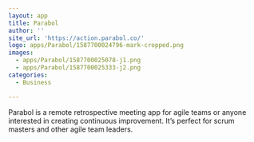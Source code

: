 ```yaml
---
layout: app
title: Parabol
author: ''
site_url: 'https://action.parabol.co/'
logo: apps/Parabol/1587700024796-mark-cropped.png
images:
  - apps/Parabol/1587700025078-j1.png
  - apps/Parabol/1587700025333-j2.png
categories:
  - Business

---
```

Parabol is a remote retrospective meeting app for agile teams or anyone interested in creating continuous improvement. It’s perfect for scrum masters and other agile team leaders.
